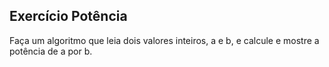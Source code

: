 ## Exercício Potência
Faça um algoritmo que leia dois valores inteiros, a e b, e calcule e mostre a potência de a por b.